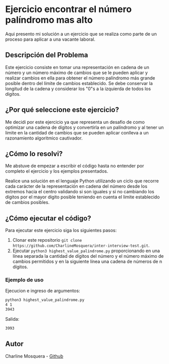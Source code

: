 # Ejercicio encontrar el número palíndromo mas alto

Aqui presento mi solución a un ejercicio que se realiza como parte de un proceso para aplicar a una vacante laboral.

## Descripción del Problema

Este ejercicio consiste en tomar una representación en cadena de un número y un número máximo de cambios que se le pueden aplicar y realizar cambios en ella para obtener el número palíndromo más grande posible dentro del límite de cambios establecido. Se debe conservar la longitud de la cadena y considerar los "0"s a la izquierda de todos los dígitos.

## ¿Por qué seleccione este ejercicio?

Me decidi por este ejercicio ya que representa un desafio de como optimizar una cadena de dígitos y convertirla en un palíndromo y al tener un limite en la cantidad de cambios que se pueden aplicar conlleva a un razonamiento algoritmico cautivador.

## ¿Cómo lo resolvi?

Me abstuve de empezar a escribir el código hasta no entender por completo el ejercicio y los ejemplos presentados.

Realice una solución en el lenguaje Python utilizando un ciclo que recorre cada carácter de la representación en cadena del número desde los extremos hacia el centro validando si son iguales y si no cambiando los dígitos por el mayor digito posible teniendo en cuenta el limite establecido de cambios posibles.

## ¿Cómo ejecutar el código?

Para ejecutar este ejercicio siga los siguientes pasos:

1. Clonar este repositorio `git clone https://github.com/CharlineMosquera/inter-interview-test.git`.
2. Ejecutar  `python3 highest_value_palindrome.py` proporcionando en una línea separada la cantidad de dígitos del número y el número máximo de cambios permitidos y en la siguiente línea una cadena de números de n dígitos.

### Ejemplo de uso

Ejecucion e ingreso de argumentos:
```bash
python3 highest_value_palindrome.py
4 1
3943
```

Salida:

```bash
3993
```

## Autor

Charline Mosquera - [Github](https://github.com/CharlineMosquera)
